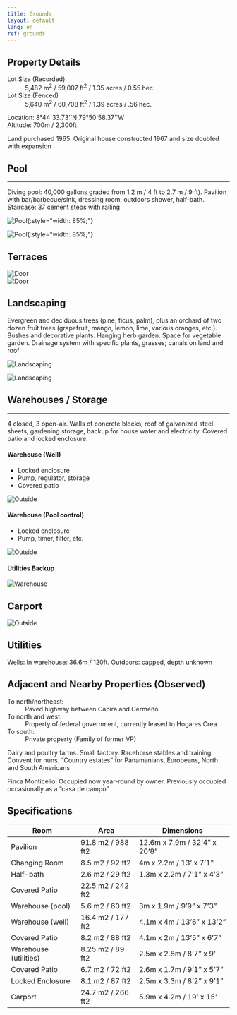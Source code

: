 ```yaml
---
title: Grounds
layout: default
lang: en
ref: grounds
---
```



## Property Details



<dl>

<dt>Lot Size (Recorded)</dt>
<dd>5,482 m<sup>2</sup> / 59,007 ft<sup>2</sup> / 1.35 acres / 0.55 hec.</dd>

<dt>Lot Size (Fenced)</dt>
<dd>5,640 m<sup>2</sup> / 60,708 ft<sup>2</sup> / 1.39 acres / .56 hec.</dd>

</dl>

Location: 8°44'33.73''N 79°50'58.37''W  
Altitude: 700m / 2,300ft

Land purchased 1965. Original house constructed 1967 and size doubled with expansion




## Pool
---

Diving pool: 40,000 gallons graded from 1.2 m / 4 ft to 2.7 m / 9 ft). Pavilion with bar/barbecue/sink, dressing room, outdoors shower, half-bath. Staircase: 37 cement steps with railing

![Pool](/assets/img/pool1.jpg){:style="width: 85%;"}

![Pool](/assets/img/pool2.jpg){:style="width: 85%;"}

## Terraces


<div class="row">

<div class="col-md terrace">
<img src="/assets/img/terrace1.jpg" alt="Door" class="mb-3">

</div>
<div class="col-md terrace">
<img src="/assets/img/terrace2.jpg" alt="Door">

</div>
</div>

## Landscaping

Evergreen and deciduous trees (pine, ficus, palm), plus an orchard of two dozen fruit trees (grapefruit, mango, lemon, lime, various oranges, etc.). Bushes and decorative plants. Hanging herb garden. Space for vegetable garden. Drainage system with specific plants, grasses; canals on land and roof

![Landscaping](/assets/img/landscaping1.jpg)


![Landscaping](/assets/img/landscaping3.jpg)





## Warehouses / Storage
---

4 closed, 3 open-air. Walls of concrete blocks, roof of galvanized steel sheets, gardening storage, backup for house water and electricity. Covered patio and locked enclosure.


#### Warehouse (Well)
* Locked enclosure
* Pump, regulator, storage
* Covered patio

![Outside](/assets/img/warehouse.jpg)

#### Warehouse (Pool control)
* Locked enclosure
* Pump, timer, filter, etc.

![Outside](/assets/img/warehouseSide.jpeg)


#### Utilities Backup

![Warehouse](/assets/img/warehouse3.jpeg)

## Carport

![Outside](/assets/img/car.jpg)




## Utilities  

Wells:  In warehouse: 36.6m / 120ft.  Outdoors: capped, depth unknown

## Adjacent and Nearby Properties (Observed)
<dl>

<dt>To north/northeast:</dt>
<dd>Paved highway between Capira and Cermeño</dd>

<dt>To north and west:</dt>
<dd>Property of federal government, currently leased to Hogares Crea</dd>

<dt>To south:</dt>
<dd>Private property (Family of former VP)  </dd>


</dl>


Dairy and poultry farms. Small factory. Racehorse stables and training. Convent for nuns. “Country estates” for Panamanians, Europeans, North and South Americans

Finca Monticello: Occupied now year-round by owner. Previously occupied occasionally as a “casa de campo”





## Specifications

| Room | Area | Dimensions |
|-|-|-|
| Pavilion | 91.8 m2 / 988 ft2 | 12.6m x 7.9m / 32’4” x 20’8” |
| Changing Room | 8.5 m2 / 92 ft2 | 4m x 2.2m / 13’ x 7’1"  |
| Half-bath | 2.6 m2 / 29 ft2 | 1.3m x 2.2m / 7’1” x 4’3” |
| Covered Patio | 22.5 m2 /  242 ft2 |  |
| Warehouse (pool) | 5.6 m2 / 60 ft2 | 3m x 1.9m / 9’9” x 7’3” |
| Warehouse (well) | 16.4 m2 / 177 ft2 | 4.1m x 4m / 13’6” x 13’2” |
| Covered Patio | 8.2 m2 / 88 ft2 | 4.1m x 2m / 13’5” x 6’7” |
| Warehouse (utilities) | 8.25 m2 / 89 ft2 | 2.5m x 2.8m / 8’7” x 9’ |
| Covered Patio | 6.7 m2 / 72 ft2 | 2.6m x 1.7m / 9’1” x 5’7” |
| Locked Enclosure | 8.1 m2 / 87 ft2 | 2.5m x 3.3m / 8’2” x 9’1” |
| Carport | 24.7 m2 / 266 ft2 | 5.9m x 4.2m  / 19’ x 15’ |

